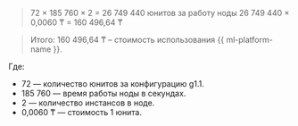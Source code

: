 > 72 × 185 760 × 2 = 26 749 440 юнитов за работу ноды
> 26 749 440 × 0,0060 ₸ = 160 496,64&nbsp;₸

> Итого: 160 496,64&nbsp;₸ – стоимость использования {{ ml-platform-name }}.

Где:
* 72 — количество юнитов за конфигурацию g1.1.
* 185 760 — время работы ноды в секундах.
* 2 — количество инстансов в ноде.
* 0,0060 ₸ — стоимость 1 юнита.